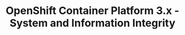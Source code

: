 ---
permalink: /product-documents/openshift-container-platform-3/nist-800-53/si/
layout: control_response
title: OpenShift Container Platform 3.x - System and Information Integrity
category: Product Documents
lead: |
  Control responses for NIST 800-53 rev4.
subnav:
  data: components.openshift-container-platform-3.policies.SI-System_and_Information_Integrity.component
  href: ['#%', control_key]
  text: control_key
product_info:
  name: OpenShift Container Platform 3.x
  opencontrol_component: openshift-container-platform-3
  control_family: SI-System_and_Information_Integrity
---